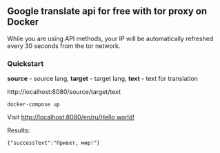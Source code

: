 ## Google translate api for free with tor proxy on Docker
While you are using API methods, your IP will be automatically refreshed every 30 seconds from the tor network.

### Quickstart
**source** - source lang,
**target** - target lang,
**text** - text for translation

http://localhost:8080/source/target/text

```
docker-compose up 
```
Visit [http://localhost:8080/en/ru/Hello world!](http://localhost:8080/en/ru/Hello%20world!)

Results:
```
{"successText":"Привет, мир!"}
```
